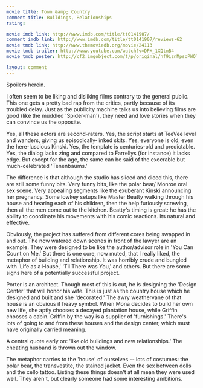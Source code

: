 ```yaml
---
movie title: Town &amp; Country
comment title: Buildings, Relationships
rating: 

movie imdb link: http://www.imdb.com/title/tt0141907/
comment imdb link: http://www.imdb.com/title/tt0141907/reviews-62
movie tmdb link: http://www.themoviedb.org/movie/24113
movie tmdb trailer: http://www.youtube.com/watch?v=DPX_1XQtmB4
movie tmdb poster: http://cf2.imgobject.com/t/p/original/hf9iznMpsoPWOTw3K03Sk4snqiZ.jpg

layout: comment
---
```


Spoilers herein.

I often seem to be liking and disliking films contrary to the general public. This one gets a pretty bad rap from the critics, partly because of its troubled delay. Just as the publicity machine talks us into believing films are good (like the muddled 'Spider-man'), they need and love stories when they can convince us the opposite.

Yes, all these actors are second-raters. Yes, the script starts at TeeVee level and wanders, giving us episodically-linked skits. Yes, everyone is old, even the here-luscious Kinski. Yes, the template is centuries-old and predictable. Yes, the dialog lacks zing and compared to Farrellys (for instance) it lacks edge. But except for the age, the same can be said of the execrable but much-celebrated 'Tenenbaums.'

The difference is that although the studio has sliced and diced this, there are still some funny bits. Very funny bits, like the polar bear/ Monroe oral sex scene. Very appealing segments like the exuberant Kinski announcing her pregnancy. Some lowkey setups like Master Beatty walking through his house and hearing each of his children, then the help furiously screwing, then all the men come out to the kitchen. Beatty's timing is great: he has the ability to coordinate his movements with his comic reactions. Its natural and effective.

Obviously, the project has suffered from different cores being swapped in and out. The now watered down scenes in front of the lawyer are an example. They were designed to be like the author/advisor role in 'You Can Count on Me.' But there is one core, now muted, that I really liked, the metaphor of building and relationship. It was horribly crude and bungled with 'Life as a House,' 'Til There was You,' and others. But there are some signs here of a potentially successful project.

Porter is an architect. Though most of this is cut, he is designing the 'Design Center' that will honor his wife. This is just as the country house which he designed and built and she 'decorated.' The awry weathervane of that house is an obvious if heavy symbol. When Mona decides to build her own new life, she aptly chooses a decayed plantation house, while Griffin chooses a cabin. Griffin by the way is a supplier of 'furnishings.' There's lots of going to and from these houses and the design center, which must have originally carried meaning.

A central quote early on: 'like old buildings and new relationships.' The cheating husband is thrown out the window.

The metaphor carries to the 'house' of ourselves -- lots of costumes: the polar bear, the transvestite, the stained jacket. Even the sex between dolls and the cello tattoo. Listing these things doesn't at all mean they were used well. They aren't, but clearly someone had some interesting ambitions.